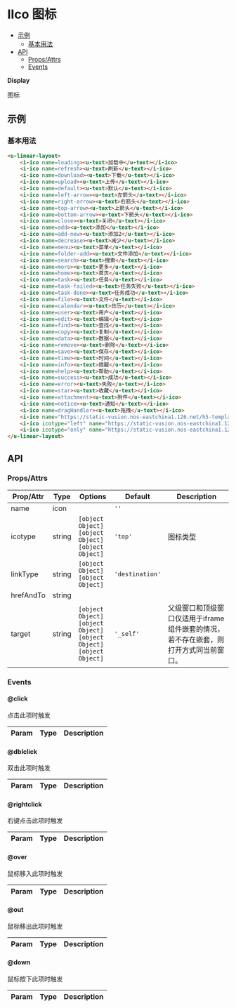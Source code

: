 <!-- 该 README.md 根据 api.yaml 和 docs/*.md 自动生成，为了方便在 GitHub 和 NPM 上查阅。如需修改，请查看源文件 -->

# IIco 图标

- [示例](#示例)
    - [基本用法](#基本用法)
- [API]()
    - [Props/Attrs](#propsattrs)
    - [Events](#events)

**Display**

图标

## 示例
### 基本用法

``` html
<u-linear-layout>
    <i-ico name=loading><u-text>加载中</u-text></i-ico>
    <i-ico name=refresh><u-text>刷新</u-text></i-ico>
    <i-ico name=download><u-text>下载</u-text></i-ico>
    <i-ico name=upload><u-text>上传</u-text></i-ico>
    <i-ico name=default><u-text>默认</u-text></i-ico>
    <i-ico name=left-arrow><u-text>左箭头</u-text></i-ico>
    <i-ico name=right-arrow><u-text>右箭头</u-text></i-ico>
    <i-ico name=top-arrow><u-text>上箭头</u-text></i-ico>
    <i-ico name=bottom-arrow><u-text>下箭头</u-text></i-ico>
    <i-ico name=close><u-text>关闭</u-text></i-ico>
    <i-ico name=add><u-text>添加</u-text></i-ico>
    <i-ico name=add-new><u-text>添加2</u-text></i-ico>
    <i-ico name=decrease><u-text>减少</u-text></i-ico>
    <i-ico name=menu><u-text>菜单</u-text></i-ico>
    <i-ico name=folder-add><u-text>文件添加</u-text></i-ico>
    <i-ico name=search><u-text>搜索</u-text></i-ico>
    <i-ico name=more><u-text>更多</u-text></i-ico>
    <i-ico name=home><u-text>首页</u-text></i-ico>
    <i-ico name=task><u-text>任务</u-text></i-ico>
    <i-ico name=task-failed><u-text>任务失败</u-text></i-ico>
    <i-ico name=task-done><u-text>任务成功</u-text></i-ico>
    <i-ico name=file><u-text>文件</u-text></i-ico>
    <i-ico name=calendar><u-text>日历</u-text></i-ico>
    <i-ico name=user><u-text>用户</u-text></i-ico>
    <i-ico name=edit><u-text>编辑</u-text></i-ico>
    <i-ico name=find><u-text>查找</u-text></i-ico>
    <i-ico name=copy><u-text>复制</u-text></i-ico>
    <i-ico name=data><u-text>数据</u-text></i-ico>
    <i-ico name=remove><u-text>删除</u-text></i-ico>
    <i-ico name=save><u-text>保存</u-text></i-ico>
    <i-ico name=time><u-text>时间</u-text></i-ico>
    <i-ico name=info><u-text>提醒</u-text></i-ico>
    <i-ico name=help><u-text>帮助</u-text></i-ico>
    <i-ico name=success><u-text>成功</u-text></i-ico>
    <i-ico name=error><u-text>失败</u-text></i-ico>
    <i-ico name=star><u-text>收藏</u-text></i-ico>
    <i-ico name=attachment><u-text>附件</u-text></i-ico>
    <i-ico name=notice><u-text>通知</u-text></i-ico>
    <i-ico name=dragHandler><u-text>拖拽</u-text></i-ico>
    <i-ico name="https://static-vusion.nos-eastchina1.126.net/h5-template/svgviewer-output.svg"><u-text>自定义</u-text></i-ico>
    <i-ico icotype="left" name="https://static-vusion.nos-eastchina1.126.net/h5-template/svgviewer-output.svg"><u-text>左右图标</u-text></i-ico>
    <i-ico icotype="only" name="https://static-vusion.nos-eastchina1.126.net/h5-template/svgviewer-output.svg"><u-text>无文字</u-text></i-ico>
</u-linear-layout>
```

## API
### Props/Attrs

| Prop/Attr | Type | Options | Default | Description |
| --------- | ---- | ------- | ------- | ----------- |
| name | icon |  | `''` |  |
| icotype | string | `[object Object]`<br/>`[object Object]`<br/>`[object Object]` | `'top'` | 图标类型 |
| linkType | string | `[object Object]`<br/>`[object Object]` | `'destination'` |  |
| hrefAndTo | string |  |  |  |
| target | string | `[object Object]`<br/>`[object Object]`<br/>`[object Object]`<br/>`[object Object]` | `'_self'` | 父级窗口和顶级窗口仅适用于iframe组件嵌套的情况，若不存在嵌套，则打开方式同当前窗口。 |

### Events

#### @click

点击此项时触发

| Param | Type | Description |
| ----- | ---- | ----------- |

#### @dblclick

双击此项时触发

| Param | Type | Description |
| ----- | ---- | ----------- |

#### @rightclick

右键点击此项时触发

| Param | Type | Description |
| ----- | ---- | ----------- |

#### @over

鼠标移入此项时触发

| Param | Type | Description |
| ----- | ---- | ----------- |

#### @out

鼠标移出此项时触发

| Param | Type | Description |
| ----- | ---- | ----------- |

#### @down

鼠标按下此项时触发

| Param | Type | Description |
| ----- | ---- | ----------- |

